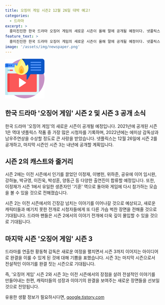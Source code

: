 ```yaml
---
title: 오징어 게임 시즌2 12월 26일 대박 예고!
categories:
  - 드라마
excerpt: >
  흥미진진한 한국 드라마 오징어 게임의 새로운 시즌이 올해 말에 공개될 예정이다. 넷플릭스는 12월 26일에 시즌 2를 공개하고, 마지막 시즌인 시즌 3는 내년에 공개할 예정이다. 이 드라마는 역대 넷플릭스 작품 중 가장 많이 시청된 작품으로, 2022년 에미상 감독상과 남우주연상을 수상했다. 오징어 게임 시즌 2에는 이정재, 이병헌, 위하준, 공유뿐만 아니라 새로 합류하는 배우들도 많다. 생존자 기훈이 다시 게임에 참가할 것임을 알리는 사진도 공개돼 기대를 모은다.
feature_text: >
  흥미진진한 한국 드라마 오징어 게임의 새로운 시즌이 올해 말에 공개될 예정이다. 넷플릭스는 12월 26일에 시즌 2를 공개하고, 마지막 시즌인 시즌 3는 내년에 공개할 예정이다. 이 드라마는 역대 넷플릭스 작품 중 가장 많이 시청된 작품으로, 2022년 에미상 감독상과 남우주연상을 수상했다. 오징어 게임 시즌 2에는 이정재, 이병헌, 위하준, 공유뿐만 아니라 새로 합류하는 배우들도 많다. 생존자 기훈이 다시 게임에 참가할 것임을 알리는 사진도 공개돼 기대를 모은다.
image: '/assets/img/newspaper.png'
---
```


<p><img src="/assets/img/news.png" alt="rentncar 속보" /></p>

<h2 data-ke-size="size26">한국 드라마 '오징어 게임' 시즌 2 및 시즌 3 공개 소식</h2>

<p>한국 드라마 '오징어 게임'의 새로운 시즌이 공개될 예정입니다. 2021년에 공개된 시즌 1은 역대 넷플릭스 작품 중 가장 많은 시청자를 기록하며, 2022년에는 에미상 감독상과 남우주연상을 수상할 정도로 큰 사랑을 받았습니다. 넷플릭스는 12월 26일에 시즌 2를 공개하고, 마지막 시즌인 시즌 3는 내년에 공개할 계획입니다.</p>

<h2 data-ke-size="size26">시즌 2의 캐스트와 줄거리</h2>

<p>시즌 2에는 이전 시즌에서 인기를 끌었던 이정재, 이병헌, 위하준, 공유에 이어 임시완, 강하늘, 박규영, 이진욱, 박성훈, 양동근 등 다양한 출연진이 합류할 예정입니다. 또한, 이정재가 시즌 1에서 유일한 생존자인 '기훈' 역으로 돌아와 게임에 다시 참가하는 모습을 볼 수 있을 것으로 전해졌습니다.</p>

<p>시즌 2는 이전 시즌에서의 긴장감 넘치는 이야기를 이어나갈 것으로 예상되고, 새로운 캐릭터들과 예기치 못한 전개로 시청자들에게 또 다른 가슴 벅찬 장면을 전해줄 것으로 기대됩니다. 드라마 팬들은 시즌 2에서의 이야기 전개에 더욱 깊이 몰입할 수 있을 것으로 기대됩니다.</p>

<h2 data-ke-size="size26">마지막 시즌 '오징어 게임' 시즌 3</h2>

<p>드라마를 연출한 황동혁 감독은 새로운 여정을 펼치면서 시즌 3까지 이어지는 아이디어로 완결을 이룰 수 있게 된 것에 대해 기쁨을 표했습니다. 시즌 3는 마지막 시즌으로서 전설적인 이야기를 완결 짓는 시즌으로 기대됩니다.</p>

<p>즉, '오징어 게임' 시즌 2와 시즌 3는 이전 시즌에서의 장점을 살려 전설적인 이야기를 만들어내는 한편, 캐릭터들의 성장과 이야기의 완결을 보여주는 새로운 장면들을 선보일 것으로 전망됩니다.</p>
유용한 생활 정보가 필요하시다면, <a href="https://qoogle.tistory.com" rel="dofollow">qoogle.tistory.com</a>


